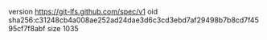 version https://git-lfs.github.com/spec/v1
oid sha256:c31248cb4a008ae252ad24dae3d6c3cd3ebd7af29498b7b8cd7f4595cf7f8abf
size 1035
